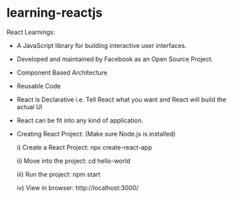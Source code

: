 # learning-reactjs
React Learnings:

- A JavaScript library for building interactive user interfaces.
- Developed and maintained by Facebook as an Open Source Project.
- Component Based Architecture
- Reusable Code
- React is Declarative i.e. Tell React what you want and React will build the actual UI
- React can be fit into any kind of application.

- Creating React Project: (Make sure Node.js is installed)

    i) Create a React Project: npx create-react-app <project-name> 
    
    ii) Move into the project: cd hello-world
    
    iii) Run the project: npm start
    
    iv) View in browser: http://localhost:3000/





